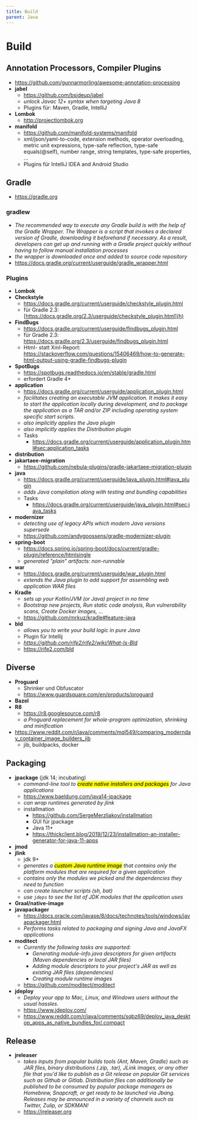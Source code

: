 ```yaml
---
title: Build
parent: Java
---
```


# Build

## Annotation Processors, Compiler Plugins
- <https://github.com/gunnarmorling/awesome-annotation-processing>
- **jabel**
  - <https://github.com/bsideup/jabel>
  - *unlock Javac 12+ syntax when targeting Java 8*
  - Plugins für: Maven, Gradle, IntelliJ
- **Lombok**
  - <http://projectlombok.org>
- **manifold**
  - <https://github.com/manifold-systems/manifold>
  - xml/json/yaml-to-code, extension methods, operator overloading, metric unit expressions, type-safe reflection, type-safe equals(@self), number range, string templates, type-safe properties, ...
  - Plugins für IntelliJ IDEA and Android Studio


## Gradle
- <https://gradle.org>

### gradlew
  - *The recommended way to execute any Gradle build is with the help of the Gradle Wrapper. The Wrapper is a script that invokes a declared version of Gradle, downloading it beforehand if necessary. As a result, developers can get up and running with a Gradle project quickly without having to follow manual installation processes*
  - *the wrapper is downloaded once and added to source code repository*
  - <https://docs.gradle.org/current/userguide/gradle_wrapper.html>

### Plugins
- **Lombok**
- **Checkstyle**
  - <https://docs.gradle.org/current/userguide/checkstyle_plugin.html>
  - für Gradle 2.3: [https://docs.gradle.org/2.3/userguide/checkstyle_plugin.html](h)
- **FindBugs**
  - <https://docs.gradle.org/current/userguide/findbugs_plugin.html>
  - für Gradle 2.3: <https://docs.gradle.org/2.3/userguide/findbugs_plugin.html>
  - Html- statt Xml-Report: <https://stackoverflow.com/questions/15406469/how-to-generate-html-output-using-gradle-findbugs-plugin>
- **SpotBugs**
  - <https://spotbugs.readthedocs.io/en/stable/gradle.html>
  - erfordert Gradle 4+
- **application**
  - <https://docs.gradle.org/current/userguide/application_plugin.html>
  - *facilitates creating an executable JVM application. It makes it easy to start the application locally during development, and to package the application as a TAR and/or ZIP including operating system specific start scripts.*
  - *also implicitly applies the Java plugin*
  - *also implicitly applies the Distribution plugin*
  - Tasks
    - <https://docs.gradle.org/current/userguide/application_plugin.html#sec:application_tasks>
- **distribution**
- **jakartaee-migration**
  - <https://github.com/nebula-plugins/gradle-jakartaee-migration-plugin>
- **java**
  - <https://docs.gradle.org/current/userguide/java_plugin.html#java_plugin>
  - *adds Java compilation along with testing and bundling capabilities*
  - Tasks
    - <https://docs.gradle.org/current/userguide/java_plugin.html#sec:java_tasks>
- **modernizer**
  - *detecting use of legacy APIs which modern Java versions supersede*
  - <https://github.com/andygoossens/gradle-modernizer-plugin>
- **spring-boot**
  - <https://docs.spring.io/spring-boot/docs/current/gradle-plugin/reference/htmlsingle>
  - *generated "plain" artifacts: non-runnable*
- **war**
  - <https://docs.gradle.org/current/userguide/war_plugin.html>
  - *extends the Java plugin to add support for assembling web application WAR files*
- **Kradle**
  - *sets up your Kotlin/JVM (or Java) project in no time*
  - *Bootstrap new projects, Run static code analysis, Run vulnerability scans, Create Docker images, ...*
  - <https://github.com/mrkuz/kradle#feature-java> 
- **bld**
  - *allows you to write your build logic in pure Java*
  - Plugin für Intellij
  - *https://github.com/rife2/rife2/wiki/What-Is-Bld*
  - <https://rife2.com/bld>


## Diverse
- **Proguard**
  - Shrinker und Obfuscator
  - <https://www.guardsquare.com/en/products/proguard>
- **Bazel**
- **R8**
  - <https://r8.googlesource.com/r8>
  - *a Proguard replacement for whole-program optimization, shrinking and minification*
- <https://www.reddit.com/r/java/comments/mql549/comparing_modernday_container_image_builders_jib>
  - jib, buildpacks, docker


## Packaging
- **jpackage** (jdk 14; incubating)
  - *command-line tool to <mark>create native installers and packages</mark> for Java applications*
  - <https://www.baeldung.com/java14-jpackage>
  - *can wrap runtimes generated by jlink*
  - installmation
    - <https://github.com/SergeMerzliakov/installmation>
    - GUI für jpackage
    - Java 11+
    - <https://thickclient.blog/2019/12/23/installmation-an-installer-generator-for-java-11-apps>
- **jmod**
- **jlink**
  - jdk 9+
  - *generates a <mark>custom Java runtime image</mark> that contains only the platform modules that are required for a given application*
  - *contains only the modules we picked and the dependencies they need to function*
  - *can create launcher scripts (sh, bat)*
  - *use `jdeps` to see the list of JDK modules that the application uses*
- **Graal/native-image**
- **javapackager**
  - <https://docs.oracle.com/javase/8/docs/technotes/tools/windows/javapackager.html>
  - *Performs tasks related to packaging and signing Java and JavaFX applications*
- **moditect**
  - *Currently the following tasks are supported:*
    - *Generating module-info.java descriptors for given artifacts (Maven dependencies or local JAR files)*
    - *Adding module descriptors to your project's JAR as well as existing JAR files (dependencies)*
    - *Creating module runtime images*
  - <https://github.com/moditect/moditect>
- **jdeploy**
  - *Deploy your app to Mac, Linux, and Windows users without the usual hassles.*
  - <https://www.jdeploy.com/>
  - <https://www.reddit.com/r/java/comments/sqbz69/deploy_java_desktop_apps_as_native_bundles_for/.compact>


## Release
- **jreleaser**
  - *takes inputs from popular builds tools (Ant, Maven, Gradle) such as JAR files, binary distributions (.zip, .tar), JLink images, or any other file that you’d like to publish as a Git release on popular Git services such as Github or Gitlab. Distribution files can additionally be published to be consumed by popular package managers as Homebrew, Snapcraft, or get ready to be launched via Jbang. Releases may be announced in a variety of channels such as Twitter, Zulip, or SDKMAN!*
  - <https://jreleaser.org>
